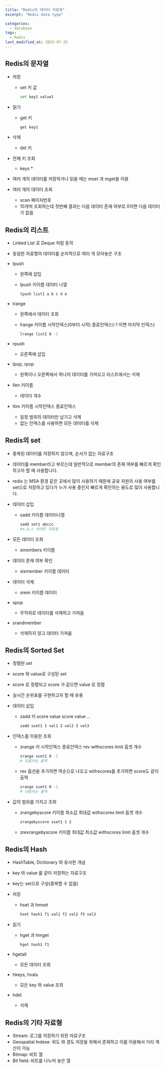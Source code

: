 ```yaml
---
title: "Redis의 데이터 자료형"
excerpt: "Redis data type"

categories:
  - database
tags:
  - Redis
last_modified_at: 2023-07-25
---
```


## Redis의 문자열

- 저장
    - set 키 값
        
        ```bash
        set key1 value1
        ```
        
- 읽기
    - get 키
        
        ```bash
        get key1
        ```
        
- 삭제
    - del 키
- 전체 키 조회
    - keys *
- 여러 개의 데이터를 저장하거나 읽을 때는 mset 과 mget을 이용
- 여러 개의 데이터 조회
    - scan 페이지번호
    - 10개씩 조회하는데 첫번째 결과는 다음 데이터 존재 여부로 0이면 다음 데이터가 없음

## Redis의 리스트

- Linked List 로 Deque 처럼 동작
- 동일한 자료형의 데이터를 순차적으로 여러 개 모아놓은 구조
- lpush
    - 왼쪽에 삽입
    - lpush 키이름 데이터 나열
        
        ```bash
        lpush list1 a b c d e
        ```
        
- lrange
    - 왼쪽에서 데이터 조회
    - lrange 키이름 시작인덱스(0부터 시작) 종료인덱스(-1 이면 마지막 인덱스)
        
        ```bash
        lrange list1 0 -1
        ```
        
- rpush
    - 오른쪽에 삽입
- lpop, rpop
    - 왼쪽이나 오른쪽에서 하나의 데이터를 가져오고 리스트에서는 삭제
- llen 키이름
    - 데이터 개수
- ltim 키이름 시작인덱스 종료인덱스
    - 일정 범위의 데이터만 남기고 삭제
    - 없는 인덱스를 사용하면 모든 데이터를 삭제

## Redis의 set

- 중복된 데이터를 저장하지 않으며, 순서가 없는 자료구조
- 데이터를 member라고 부르는데 일반적으로 member의 존재 여부를 빠르게 확인하고자 할 때 사용합니다.
- redis 는 MSA 환경 같은 곳에서 많이 사용하기 때문에 공유 자원의 사용 여부를 set으로 저장하고 있다가 누가 사용 중인지 빠르게 확인하는 용도로 많이 사용합니다.
- 데이터 삽입
    - sadd 키이름 데이터나열
        
        ```bash
        sadd set1 abccc 
        #a,b,c 세개만 저장됨
        ```
        
- 모든 데이터 조회
    - smembers 키이름
- 데이터 존재 여부 확인
    - sismember 키이름 데이터
- 데이터 삭제
    - srem 키이름 데이터
- spop
    - 무작위로 데이터를 삭제하고 가져옴
- srandmember
    - 삭제하지 않고 데이터 가져옴

## Redis의 Sorted Set

- 정렬된 set
- score 와 value로 구성된 set
- score 로 정렬되고 score 가 같으면 value 로 정렬
- 실시간 순위표를 구현하고자 할 때 유용
- 데이터 삽입
    - zadd 키 score value score value ...
        
        ```bash
        zadd sset1 1 val1 2 val2 3 val3
        ```
        
- 인덱스를 이용한 조회
    - zrange 키 시작인덱스 종료인덱스 rev withscores limit 옵셋 개수
        
        ```bash
        zrange sset1 0 -1
        # 오름차순 출력
        ```
        
    - rev 옵션을 추가하면 역순으로 나오고 withscores를 추가하면 score도 같이 출력
        
        ```bash
        zrange sset1 0 -1
        # 내림차순 출력
        ```
        
- 값의 범위를 가지고 조회
    - zrangebyscore 키이름 최소값 최대값 withscores limit 옵셋 개수
        
        ```bash
        zrangebyscore sset1 1 2
        ```
        
    - zrevrangebyscore 키이름 최대값 최소값 withscores limit 옵셋 개수

## Redis의 Hash

- HashTable, Dictionary 와 유사한 개념
- key 와 value 를 같이 저장하는 자료구조
- key는 set으로 구성(중복할 수 없음)
- 저장
    - hset 과 hmset
        
        ```bash
        hset hash1 f1 val1 f2 val2 f3 val3
        ```
        
- 읽기
    - hget 과 hmget
        
        ```python
        hget hash1 f1
        ```
        
- hgetall
    - 모든 데이터 조회
- hkeys, hvals
    - 모든 key 와 value 조회
- hdel
    - 삭제

## Redis의 기타 자료형

- Stream: 로그를 저장하기 위한 자료구조
- Geospatial Indexe: 위도 와 경도 저장을 위해서 존재하고 이를 이용해서 거리 계산이 가능
- Bitmap: 비트 열
- Bit field: 비트를 나누어 놓은 열